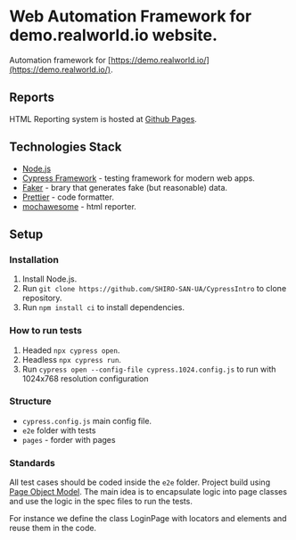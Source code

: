 # Web Automation Framework for demo.realworld.io website.


Automation framework for [https://demo.realworld.io/](https://demo.realworld.io/).

## Reports

HTML Reporting system is hosted at [Github Pages](https://shiro-san-ua.github.io/CypressIntro/html/index.html).

## Technologies Stack

-   [Node.js](https://nodejs.org/en/)
-   [Cypress Framework](https://www.cypress.io/) - testing framework for modern web apps.
-   [Faker](https://fakerjs.dev/guide/) - brary that generates fake (but reasonable) data.
-   [Prettier](https://prettier.io/) - code formatter.
-   [mochawesome](https://github.com/adamgruber/mochawesome) - html reporter.

## Setup

### Installation

1.  Install Node.js.
1.  Run `git clone https://github.com/SHIRO-SAN-UA/CypressIntro` to clone repository.
1.  Run `npm install ci` to install dependencies.

### How to run tests


1.  Headed `npx cypress open`.
1.  Headless `npx cypress run`.
1.  Run `cypress open --config-file cypress.1024.config.js` to run with 1024x768 resolution configuration


### Structure

-   `cypress.config.js` main config file.
-   `e2e` folder with tests
-   `pages` - forder with pages

### Standards

All test cases should be coded inside the `e2e` folder.
Project build using [Page Object Model](https://playwright.dev/docs/pom). The main idea is to encapsulate logic into page classes and use the logic in the spec files to run the tests.

For instance we define the class LoginPage with locators and elements and reuse them in the code.
